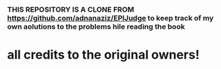 ### THIS REPOSITORY IS A CLONE FROM https://github.com/adnanaziz/EPIJudge to keep track of my own aolutions to the problems hile reading the book
# all credits to the original owners!
